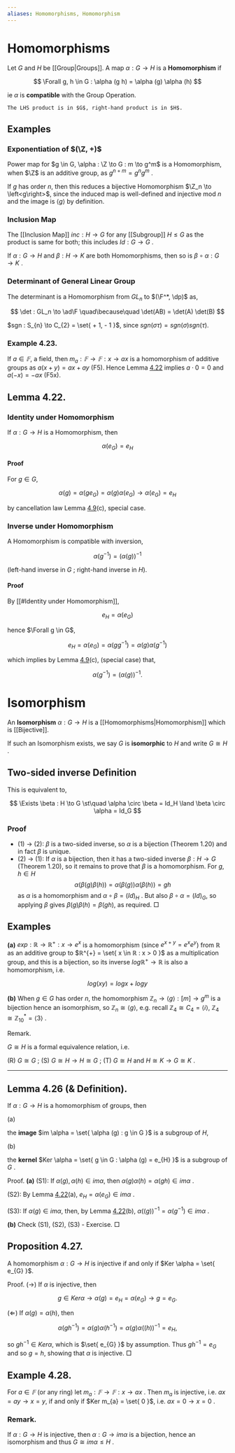 ```yaml
---
aliases: Homomorphisms, Homomorphism
---
```


# Homomorphisms

Let $G$ and $H$ be [[Group|Groups]]. A map $\alpha : G \to H$ is a **Homomorphism** if

$$
\Forall g, h \in G : \alpha (g h) = \alpha (g) \alpha (h)
$$

ie $\alpha$ is **compatible** with the Group Operation.

```ad-note
The LHS product is in $G$, right-hand product is in $H$.
```

## Examples

### Exponentiation of $(\Z, +)$

Power map for $g \in G, \alpha : \Z \to G : m \to  g^m$ is a Homomorphism, when $\Z$ is an additive group, as $g^{n + m} = g^{n} g^{m}$ .

If $g$ has order $n$, then this reduces a bijective Homomorphism $\Z_n \to \left<g\right>$, since the induced map is well-defined and injective mod $n$ and the image is $\left<g\right>$ by definition.

### Inclusion Map

The [[Inclusion Map]] $inc : H \to G$ for any [[Subgroup]] $H \leq G$ as the product is same for both; this includes $Id : G \to G$ .

If $\alpha : G \to H$ and $\beta : H \to K$ are both Homomorphisms, then so is $\beta \circ \alpha : G \to K$ .

### Determinant of General Linear Group

The determinant is a Homomorphism from $GL_n$ to $(\F^*, \dp)$ as,

$$
\det : GL_n \to \ad\F \quad\because\quad \det(AB) = \det(A) \det(B)
$$

$sgn : S_{n} \to C_{2} = \set{ + 1, - 1 }$, since $sgn (\sigma \tau) = sgn (\sigma) sgn (\tau) .$

### Example 4.23.

If $a \in 𝔽$, a field, then $m_{a} : 𝔽 \to 𝔽 : x \to  a x$ is a homomorphism of additive groups as $a (x + y) = a x + a y$ (F5). Hence Lemma [4.22](#x8-19003r22) implies $a \cdot 0 = 0$ and $a (- x) = - a x$ (F5x).

## Lemma 4.22.

### Identity under Homomorphism

If $\alpha : G \to H$ is a Homomorphism, then

$$
\alpha(e_G) = e_H
$$

#### Proof

For $g \in G$,

$$
\alpha (g) = \alpha (g e_G) = \alpha (g) \alpha (e_{G}) \to \alpha (e_{G}) = e_{H}
$$

by cancellation law Lemma [4.9](#x8-18003r9)(c), special case.

### Inverse under Homomorphism

A Homomorphism is compatible with inversion,

$$
\alpha(g^{-1}) = (\alpha(g))^{-1}
$$

(left-hand inverse in $G$ ; right-hand inverse in $H$).

#### Proof

By [[#Identity under Homomorphism]],

$$ e_H = \alpha(e_G) $$

hence $\Forall g \in G$,

$$
e_H = \alpha(e_G) = \alpha(g g^{-1})
= \alpha(g) \alpha( g^{-1})
$$

which implies by Lemma [4.9](#x8-18003r9)(c), (special case) that,

$$
\alpha(g^{-1}) = (\alpha(g))^{-1}.
$$

# Isomorphism

An **Isomorphism** $\alpha : G \to H$ is a [[Homomorphisms|Homomorphism]] which is [[Bijective]].

If such an Isomorphism exists, we say $G$ is **isomorphic** to $H$ and write $G \cong H$ .

## Two-sided inverse Definition

This is equivalent to,

$$
\Exists \beta  : H \to G \st\quad
\alpha \circ \beta = Id_H \land 
\beta \circ \alpha = Id_G
$$

### Proof

- (1) $\to$ (2): $\beta$ is a two-sided inverse, so $\alpha$ is a bijection (Theorem 1.20) and in fact $\beta$ is unique.
- (2) $\to$ (1): If $\alpha$ is a bijection, then it has a two-sided inverse $\beta : H \to G$ (Theorem 1.20), so it remains to prove that $\beta$ is a homomorphism. For $g, h \in H$
$$
\alpha (\beta (g) \beta (h)) = \alpha (\beta (g)) \alpha (\beta (h)) = g h
$$
as $\alpha$ is a homomorphism and $\alpha \circ \beta = (Id)_{H}$ . But also $\beta \circ \alpha = (Id)_{G}$, so applying $\beta$ gives $\beta (g) \beta (h) = \beta (g h)$, as required. □

## Examples

**(a)** $exp : ℝ \to ℝ^{+} : x \to  e^{x}$ is a homomorphism (since $e^{x + y} = e^{x} e^{y}$) from $ℝ$ as an additive group to $ℝ^{+} = \set{ x \in ℝ : x > 0 }$ as a multiplication group, and this is a bijection, so its inverse $log ℝ^{+} \to ℝ$ is also a homomorphism, i.e.

$$
log (x y) = log x + log y
$$

**(b)** When $g \in G$ has order $n$, the homomorphism $ℤ_{n} \to \left<g\right> : \left[ m \right] \to  g^{m}$ is a bijection hence an isomorphism, so $ℤ_{n} \cong \left<g\right>$, e.g. recall $ℤ_{4} \cong C_{4} = \left<i\right>$, $ℤ_{4} \cong ℤ_{10}^{*} = \left<3\right>$ .

Remark.

$G \cong H$ is a formal equivalence relation, i.e.

(R) $G \cong G$ ; (S) $G \cong H \to H \cong G$ ; (T) $G \cong H$ and $H \cong K \to G \cong K$ .

----

## Lemma 4.26 (**& Definition**).

If $\alpha : G \to H$ is a homomorphism of groups, then

(a)

the **image** $im \alpha = \set{ \alpha (g) : g \in G }$ is a subgroup of $H$,

(b)

the **kernel** $Ker \alpha = \set{ g \in G : \alpha (g) = e_{H} }$ is a subgroup of $G$ .

Proof. **(a)** (S1): If $\alpha (g), \alpha (h) \in im \alpha$, then $\alpha (g) \alpha (h) = \alpha (g h) \in im \alpha$ .

(S2): By Lemma [4.22](#x8-19003r22)(a), $e_{H} = \alpha (e_{G}) \in im \alpha$ .

(S3): If $\alpha (g) \in im \alpha$, then, by Lemma [4.22](#x8-19003r22)(b), $\alpha ((g))^{- 1} = \alpha (g^{- 1}) \in im \alpha$ .

**(b)** Check (S1), (S2), (S3) - Exercise. □

## Proposition 4.27.

A homomorphism $\alpha : G \to H$ is injective if and only if $Ker \alpha = \set{ e_{G} }$.

Proof. ($\to$) If $\alpha$ is injective, then

$$
g \in Ker \alpha \to \alpha (g) = e_{H} = \alpha (e_{G}) \to g = e_{G} .
$$

($\Leftarrow$) If $\alpha (g) = \alpha (h)$, then

$$
\alpha (g h^{- 1}) = \alpha (g) \alpha (h^{- 1}) = \alpha (g) \alpha ((h))^{- 1} = e_{H},
$$

so $g h^{- 1} \in Ker \alpha$, which is $\set{ e_{G} }$ by assumption. Thus $g h^{- 1} = e_{G}$ and so $g = h$, showing that $\alpha$ is injective. □

## Example 4.28.

For $a \in 𝔽$ (or any ring) let $m_{a} : 𝔽 \to 𝔽 : x \to a x$ . Then $m_{a}$ is injective, i.e. $a x = a y \to x = y$, if and only if $Ker m_{a} = \set{ 0 }$, i.e. $a x = 0 \to x = 0$ .

### Remark.

If $\alpha : G \to H$ is injective, then $\alpha : G \to im \alpha$ is a bijection, hence an isomorphism and thus $G \cong im \alpha \leq H$ .

